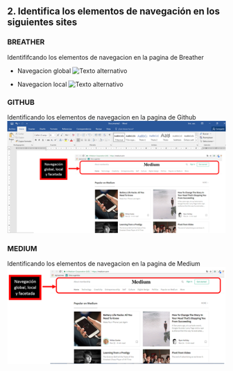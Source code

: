 ## 2. Identifica los elementos de navegación en los siguientes sites


### BREATHER
Identififcando los elementos de navegacion en la pagina de Breather

+ Navegacion global
![Texto alternativo](assets/img/vid.gif)

+ Navegacion local
![Texto alternativo](assets/img/vid2.gif)

### GITHUB
Identificando los elementos de navegacion en la pagina de Github
![Texto alternativo](assets/img/github.png)

### MEDIUM
Identificando los elementos de navegacion en la pagina de Medium
![Texto alternativo](assets/img/medium.png)
